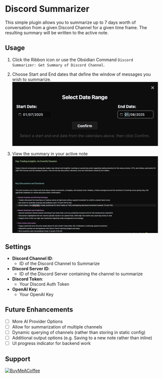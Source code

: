 # Discord Summarizer

This simple plugin allows you to summarize up to 7 days worth of conversation from a given Discord Channel for a given time frame.  The resulting summary will be written to the active note.


## Usage

1. Click the Ribbon icon or use the Obsidian Command `Discord Summarizer: Get Summary of Discord Channel`.

2. Choose Start and End dates that define the window of messages you wish to summarize.
![](./documentation/calendar-modal.png)

3. View the summary in your active note
![](./documentation/post.png)

## Settings

 - **Discord Channel ID**:
    - ID of the Discord Channel to Summarize
- **Discord Server ID**:
    - ID of the Discord Server containing the channel to summarize
- **Discord Token**:
    - Your Discord Auth Token
- **OpenAI Key**:
    - Your OpenAI Key  


## Future Enhancements

- [ ] More AI Provider Options
- [ ] Allow for summarization of multiple channels
- [ ] Dynamic querying of channels (rather than storing in static config)
- [ ] Additional output options (e.g. Saving to a new note rather than inline)
- [ ] UI progress indicator for backend work

## Support

[<img src="https://cdn.buymeacoffee.com/buttons/v2/default-green.png" alt="BuyMeACoffee" width="100">](https://www.buymeacoffee.com/johncmartin)

